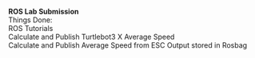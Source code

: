 **ROS Lab Submission**
\
Things Done:\
ROS Tutorials\
Calculate and Publish Turtlebot3 X Average Speed\
Calculate and Publish Average Speed from ESC Output stored in Rosbag

